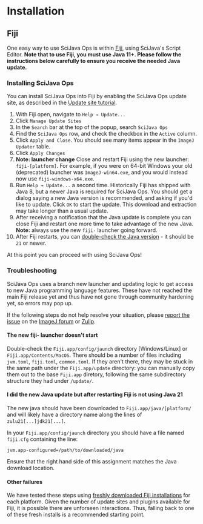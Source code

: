 # Installation

## Fiji

One easy way to use SciJava Ops is within [Fiji](https://fiji.sc), using SciJava's Script Editor. **Note that to use Fiji, you must use Java 11+. Please follow the instructions below carefully to ensure you receive the needed Java update.**

### Installing SciJava Ops

You can install SciJava Ops into Fiji by enabling the SciJava Ops update site, as described in the [Update site tutorial](https://imagej.net/update-sites/following#add-update-sites). 

1. With Fiji open, navigate to `Help → Update...`
2. Click `Manage Update Sites` 
3. In the `Search` bar at the top of the popup, search `SciJava Ops`
4. Find the `SciJava Ops` row, and check the checkbox in the `Active` column.
5. Click `Apply and Close`. You should see many items appear in the `ImageJ Updater` table.
6. Click `Apply Changes`
7. **Note: launcher change** Close and restart Fiji using the new launcher: `fiji-[platform]`. For example, if you were on 64-bit Windows your old (deprecated) launcher was `ImageJ-win64.exe`, and you would instead now use `fiji-windows-x64.exe`.
8. Run `Help → Update...` a second time. Historically Fiji has shipped with Java 8, but a newer Java is required for SciJava Ops. You should get a dialog saying a new Java version is recommended, and asking if you'd like to update. Click `OK` to start the update. This download and extraction may take longer than a usual update.
9. After receiving a notification that the Java update is complete you can close Fiji and restart one more time to take advantage of the new Java. **Note:** always use the new `fiji-` launcher going forward.
10. After Fiji restarts, you can [double-check the Java version](https://imagej.net/learn/troubleshooting#checking-the-java-version) - it should be `21` or newer.

At this point you can proceed with using SciJava Ops!

### Troubleshooting

SciJava Ops uses a branch new launcher and updating logic to get access to new Java programming language features. These have not reached the main Fiji release yet and thus have not gone through community hardening yet, so errors may pop up.

If the following steps do not help resolve your situation, please [report the issue](https://imagej.net/discuss/bugs) on the [ImageJ forum](https://forum.image.sc/) or [Zulip](https://imagej.net/discuss/chat#zulip).

#### The new fiji- launcher doesn't start

Double-check the `Fiji.app/config/jaunch` directory [Windows/Linux] or `Fiji.app/Contents/MacOS`. There should be a number of files including `jvm.toml`, `fiji.toml`, `common.toml`. If they aren't there, they may be stuck in the same path under the `Fiji.app/update` directory: you can manually copy them out to the base `Fiji.app` diretory, following the same subdirectory structure they had under `/update/`.

#### I did the new Java update but after restarting Fiji is not using Java 21

The new java should have been downloaded to `Fiji.app/java/[platform/` and will likely have a directory name along the lines of `zulu21[...]jdk21[...]`.

In your `Fiji.app/config/jaunch` directory you should have a file named `fiji.cfg` containing the line:

```
jvm.app-configured=/path/to/downloaded/java
```

Ensure that the right hand side of this assignment matches the Java download location.

#### Other failures

We have tested these steps using [freshly downloaded Fiji installations](https://imagej.net/downloads) for each platform. Given the number of update sites and plugins available for Fiji, it is possible there are unforseen interactions. Thus, falling back to one of these fresh installs is a recommended starting point.
